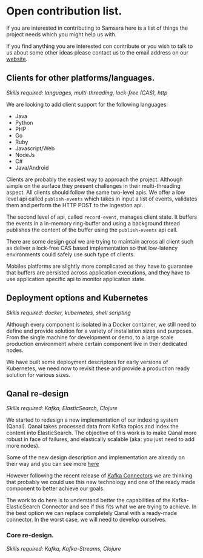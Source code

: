 # Open contribution list.

If you are interested in contributing to Samsara here is a list of
things the project needs which you might help us with.

If you find anything you are interested con contribute or
you wish to talk to us about some other ideas please contact
us to the email address on our [website](http://samsara-analytics.io/about/).

## Clients for other platforms/languages.

_Skills required: languages, multi-threading, lock-free (CAS), http_

We are looking to add client support for the following languages:

  * Java
  * Python
  * PHP
  * Go
  * Ruby
  * Javascript/Web
  * NodeJs
  * C#
  * Java/Android

Clients are probably the easiest way to approach the project.
Although simple on the surface they present challenges in their
multi-threading aspect. All clients should follow the same two-level
apis.  We offer a low level api called `publish-events` which takes in
input a list of events, validates them and perform the HTTP POST to
the ingestion api.

The second level of api, called `record-event`, manages client
state. It buffers the events in a in-memory ring-buffer and using a
background thread publishes the content of the buffer using the
`publish-events` api call.

There are some design goal we are trying to maintain across all client
such as deliver a lock-free CAS based implementation so that low-latency
environments could safely use such type of clients.

Mobiles platforms are slightly more complicated as they have to
guarantee that buffers are persisted across application executions,
and they have to use application specific api to monitor application
state.

## Deployment options and Kubernetes

_Skills required: docker, kubernetes, shell scripting_

Although every component is isolated in a Docker container,
we still need to define and provide solution for a variety
of installation sizes and purposes. From the single machine
for development or demo, to a large scale production environment
where certain component live in their dedicated nodes.

We have built some deployment descriptors for early versions
of Kubernetes, we need now to revisit these and provide a
production ready solution for various sizes.

## Qanal re-design

_Skills required: Kafka, ElasticSearch, Clojure_

We started to redesign a new implementation of our indexing system
(Qanal).  Qanal takes processed data from Kafka topics and index the
content into ElasticSearch.  The objective of this work is to make
Qanal more robust in face of failures, and elastically scalable (aka:
you just need to add more nodes).

Some of the new design description and implementation are already
on their way and you can see more [here](https://github.com/samsara/samsara/blob/qanal-refactor/qanal/doc/state-machine.md)

However following the recent release of
[Kafka Connectors](http://www.confluent.io/developers/connectors) we
are thinking that probably we could use this new technology and one of
the ready made component to better achieve our goals.

The work to do here is to understand better the capabilities of the
Kafka-ElasticSearch Connector and see if this fits what we are trying
to achieve. In the best option we can replace completely Qanal with a
ready-made connector. In the worst case, we will need to develop
ourselves.

### Core re-design.

_Skills required: Kafka, Kafka-Streams, Clojure_
